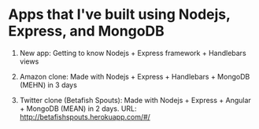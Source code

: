 # Apps that I've built using Nodejs, Express, and MongoDB

1. New app: Getting to know Nodejs + Express framework + Handlebars views

2. Amazon clone: Made with Nodejs + Express + Handlebars + MongoDB (MEHN) in 3 days

3. Twitter clone (Betafish Spouts): Made with Nodejs + Express + Angular + MongoDB (MEAN) in 2 days.
URL: http://betafishspouts.herokuapp.com/#/
